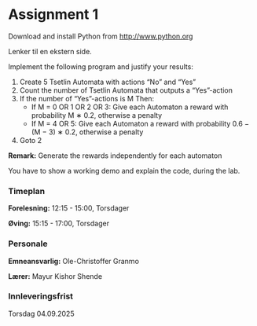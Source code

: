 # Assignment 1

Download and install Python from http://www.python.org

Lenker til en ekstern side.

Implement the following program and justify your results:

1. Create 5 Tsetlin Automata with actions “No” and “Yes”
2. Count the number of Tsetlin Automata that outputs a “Yes”-action
3. If the number of “Yes”-actions is M Then:
    - If M = 0 OR 1 OR 2 OR 3: Give each Automaton a reward with probability M ∗ 0.2, otherwise a penalty
    - If M = 4 OR 5: Give each Automaton a reward with probability 0.6 − (M − 3) ∗ 0.2, otherwise a penalty
4. Goto 2

**Remark:** Generate the rewards independently for each automaton

You have to show a working demo and explain the code, during the lab.


### Timeplan

**Forelesning:** 12:15 - 15:00, Torsdager

**Øving:** 15:15 - 17:00, Torsdager


### Personale

**Emneansvarlig:** Ole-Christoffer Granmo

**Lærer:** Mayur Kishor Shende


### Innleveringsfrist

Torsdag 04.09.2025


